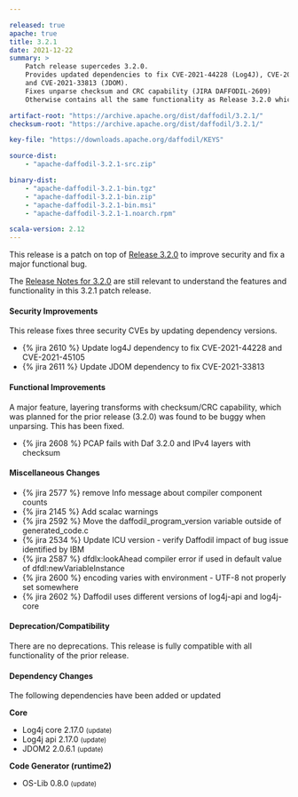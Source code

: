 ```yaml
---

released: true
apache: true
title: 3.2.1
date: 2021-12-22
summary: >
    Patch release supercedes 3.2.0. 
    Provides updated dependencies to fix CVE-2021-44228 (Log4J), CVE-2021-45105 (Log4J),
    and CVE-2021-33813 (JDOM).
    Fixes unparse checksum and CRC capability (JIRA DAFFODIL-2609)
    Otherwise contains all the same functionality as Release 3.2.0 which it replaces.

artifact-root: "https://archive.apache.org/dist/daffodil/3.2.1/"
checksum-root: "https://archive.apache.org/dist/daffodil/3.2.1/"

key-file: "https://downloads.apache.org/daffodil/KEYS"

source-dist:
    - "apache-daffodil-3.2.1-src.zip"

binary-dist:
    - "apache-daffodil-3.2.1-bin.tgz"
    - "apache-daffodil-3.2.1-bin.zip"
    - "apache-daffodil-3.2.1-bin.msi"
    - "apache-daffodil-3.2.1-1.noarch.rpm"

scala-version: 2.12
---
```


This release is a patch on top of [Release 3.2.0](../3.2.0) to improve security and fix a major functional bug. 

The [Release Notes for 3.2.0](../3.2.0)
are still relevant to understand the features
and functionality in this 3.2.1 patch release. 

#### Security Improvements

This release fixes three security CVEs by updating dependency versions.

* {% jira 2610 %} Update log4J dependency to fix CVE-2021-44228 and CVE-2021-45105
* {% jira 2611 %} Update JDOM dependency to fix CVE-2021-33813

#### Functional Improvements

A major feature, layering transforms with checksum/CRC capability, which was planned for the prior release (3.2.0) was found to be buggy when unparsing. 
This has been fixed. 

* {% jira 2608 %} PCAP fails with Daf 3.2.0 and IPv4 layers with checksum

#### Miscellaneous Changes

* {% jira 2577 %} remove Info message about compiler component counts
* {% jira 2145 %} Add scalac warnings
* {% jira 2592 %} Move the daffodil_program_version variable outside of generated_code.c
* {% jira 2534 %} Update ICU version - verify Daffodil impact of bug issue identified by IBM
* {% jira 2587 %} dfdlx:lookAhead compiler error if used in default value of dfdl:newVariableInstance
* {% jira 2600 %} encoding varies with environment - UTF-8 not properly set somewhere
* {% jira 2602 %} Daffodil uses different versions of log4j-api and log4j-core

#### Deprecation/Compatibility

There are no deprecations. This release is fully compatible with all functionality of the prior release.

#### Dependency Changes

The following dependencies have been added or updated

**Core**

* Log4j core 2.17.0 <small>(update)</small>
* Log4j api 2.17.0 <small>(update)</small>
* JDOM2 2.0.6.1 <small>(update)</small>

**Code Generator (runtime2)**

* OS-Lib 0.8.0 <small>(update)</small>


